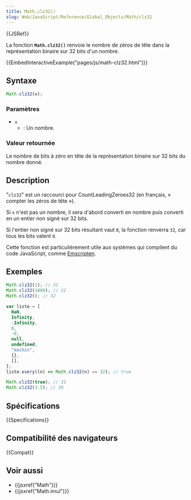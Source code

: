 ```yaml
---
title: Math.clz32()
slug: Web/JavaScript/Reference/Global_Objects/Math/clz32
---
```


{{JSRef}}

La fonction **`Math.clz32()`** renvoie le nombre de zéros de tête dans la représentation binaire sur 32 bits d'un nombre.

{{EmbedInteractiveExample("pages/js/math-clz32.html")}}

## Syntaxe

```js
Math.clz32(x);
```

### Paramètres

- `x`
  - : Un nombre.

### Valeur retournée

Le nombre de bits à zéro en tête de la représentation binaire sur 32 bits du nombre donné.

## Description

"`clz32`" est un raccourci pour CountLeadingZeroes32 (en français, « compter les zéros de tête&nbsp;»).

Si `x` n'est pas un nombre, il sera d'abord converti en nombre puis converti en un entier non signé sur 32 bits.

Si l'entier non signé sur 32 bits résultant vaut `0`, la fonction renverra `32`, car tous les bits valent `0`.

Cette fonction est particulièrement utile aux systèmes qui compilent du code JavaScript, comme [Emscripten](/fr/docs/Emscripten).

## Exemples

```js
Math.clz32(1); // 31
Math.clz32(1000); // 22
Math.clz32(); // 32

var liste = [
  NaN,
  Infinity,
  -Infinity,
  0,
  -0,
  null,
  undefined,
  "machin",
  {},
  [],
];
liste.every((n) => Math.clz32(n) == 32); // true

Math.clz32(true); // 31
Math.clz32(3.5); // 30
```

## Spécifications

{{Specifications}}

## Compatibilité des navigateurs

{{Compat}}

## Voir aussi

- {{jsxref("Math")}}
- {{jsxref("Math.imul")}}
